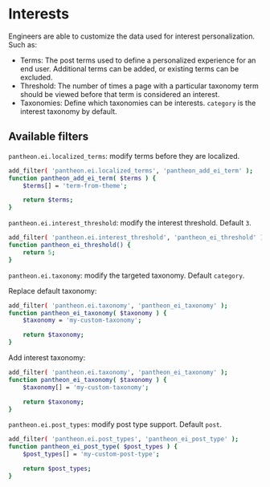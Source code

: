 # Interests

Engineers are able to customize the data used for interest personalization. Such as:

- Terms: The post terms used to define a personalized experience for an end user. Additional terms can be added, or existing terms can be excluded.
- Threshold: The number of times a page with a particular taxonomy term should be viewed before that term is considered an interest.
- Taxonomies: Define which taxonomies can be interests. `category` is the interest taxonomy by default.

## Available filters

`pantheon.ei.localized_terms`: modify terms before they are localized.

```bash
add_filter( 'pantheon.ei.localized_terms', 'pantheon_add_ei_term' );
function pantheon_add_ei_term( $terms ) {
	$terms[] = 'term-from-theme';

	return $terms;
}
```

`pantheon.ei.interest_threshold`: modify the interest threshold. Default `3`.

```bash
add_filter( 'pantheon.ei.interest_threshold', 'pantheon_ei_threshold' );
function pantheon_ei_threshold() {
	return 5;
}
```

`pantheon.ei.taxonomy`: modify the targeted taxonomy. Default `category`.

Replace default taxonomy:
```bash
add_filter( 'pantheon.ei.taxonomy', 'pantheon_ei_taxonomy' );
function pantheon_ei_taxonomy( $taxonomy ) {
	$taxonomy = 'my-custom-taxonomy';

	return $taxonomy;
}
```

Add interest taxonomy:
```bash
add_filter( 'pantheon.ei.taxonomy', 'pantheon_ei_taxonomy' );
function pantheon_ei_taxonomy( $taxonomy ) {
	$taxonomy[] = 'my-custom-taxonomy';

	return $taxonomy;
}
```

`pantheon.ei.post_types`: modify post type support. Default `post`.

```bash
add_filter( 'pantheon.ei.post_types', 'pantheon_ei_post_type' );
function pantheon_ei_post_type( $post_types ) {
	$post_types[] = 'my-custom-post-type';

	return $post_types;
}
```
